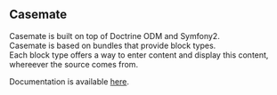 
## Casemate

Casemate is built on top of Doctrine ODM and Symfony2.  
Casemate is based on bundles that provide block types.  
Each block type offers a way to enter content and display this content, whereever the source comes from.  


Documentation is available [here](silex-doctrine-extensions.rtfd.org).
